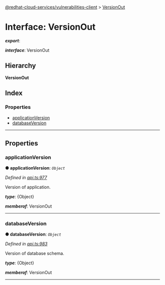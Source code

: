 [@redhat-cloud-services/vulnerabilities-client](../README.md) > [VersionOut](../interfaces/versionout.md)

# Interface: VersionOut

*__export__*: 

*__interface__*: VersionOut

## Hierarchy

**VersionOut**

## Index

### Properties

* [applicationVersion](versionout.md#applicationversion)
* [databaseVersion](versionout.md#databaseversion)

---

## Properties

<a id="applicationversion"></a>

###  applicationVersion

**● applicationVersion**: *`Object`*

*Defined in [api.ts:977](https://github.com/RedHatInsights/javascript-clients/blob/master/packages/vulnerabilities/api.ts#L977)*

Version of application.

*__type__*: {Object}

*__memberof__*: VersionOut

___
<a id="databaseversion"></a>

###  databaseVersion

**● databaseVersion**: *`Object`*

*Defined in [api.ts:983](https://github.com/RedHatInsights/javascript-clients/blob/master/packages/vulnerabilities/api.ts#L983)*

Version of database schema.

*__type__*: {Object}

*__memberof__*: VersionOut

___

